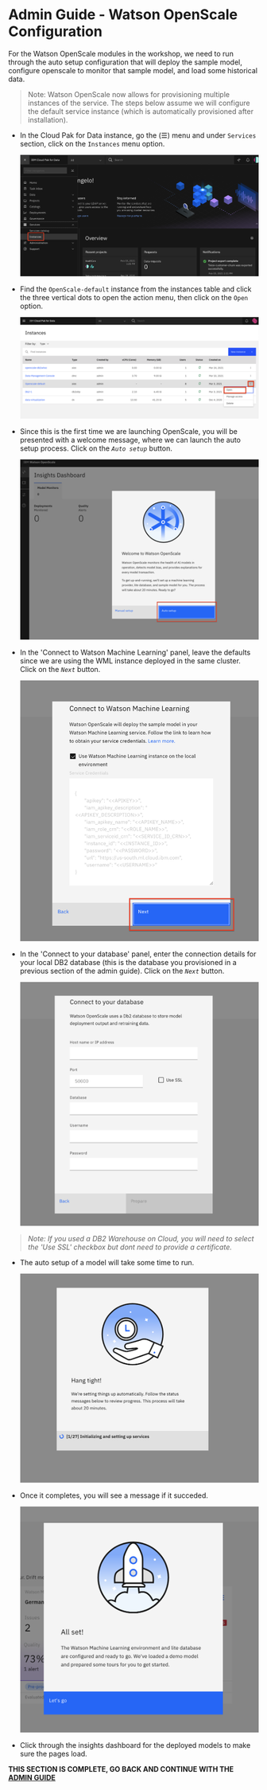 # Admin Guide - Watson OpenScale Configuration

For the Watson OpenScale modules in the workshop, we need to run through the auto setup configuration that will deploy the sample model, configure openscale to monitor that sample model, and load some historical data.

> Note: Watson OpenScale now allows for provisioning multiple instances of the service. The steps below assume we will configure the default service instance (which is automatically provisioned after installation).

* In the Cloud Pak for Data instance, go the (☰) menu and under `Services` section, click on the `Instances` menu option.

  ![Service](../workshop/images/navigation/services.png)

* Find the `OpenScale-default` instance from the instances table and click the three vertical dots to open the action menu, then click on the `Open` option.

  ![Openscale Tile](../workshop/images/openscale/services-wos-instance.png)

* Since this is the first time we are launching OpenScale, you will be presented with a welcome message, where we can launch the auto setup process. Click on the *`Auto setup`* button.

  ![Openscale Auto Setup Launch](../workshop/images/openscale/openscale-autosetup-start.png)

* In the 'Connect to Watson Machine Learning' panel, leave the defaults since we are using the WML instance deployed in the same cluster. Click on the *`Next`* button.

  ![Openscale Auto Setup WML](../workshop/images/openscale/openscale-autosetup-wml.png)

* In the 'Connect to your database' panel, enter the connection details for your local DB2 database (this is the database you provisioned in a previous section of the admin guide). Click on the *`Next`* button.

  ![Openscale Auto Setup DB](../workshop/images/openscale/openscale-autosetup-db.png)

>*Note: If you used a DB2 Warehouse on Cloud, you will need to select the 'Use SSL' checkbox but dont need to provide a certificate.*

* The auto setup of a model will take some time to run.

  ![Openscale Auto Setup Running](../workshop/images/openscale/openscale-autosetup-running.png)

* Once it completes, you will see a message if it succeded.

  ![Openscale Auto Setup Completed](../workshop/images/openscale/openscale-autosetup-complete.png)

* Click through the insights dashboard for the deployed models to make sure the pages load.

__THIS SECTION IS COMPLETE, GO BACK AND CONTINUE WITH THE [ADMIN GUIDE](./README.md)__
